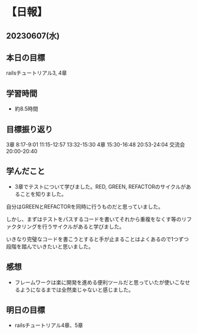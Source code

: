 # 【日報】
## 20230607(水)
## 本日の目標
railsチュートリアル3, 4章
## 学習時間
- 約8.5時間

## 目標振り返り
3章 8:17-9:01 11:15-12:57 13:32-15:30
4章 15:30-16:48 20:53-24:04
交流会 20:00-20:40 

## 学んだこと
- 3章でテストについて学びました。RED, GREEN, REFACTORのサイクルがあることを知りました。

自分はGREENとREFACTORを同時に行うものだと思っていました。

しかし、まずはテストをパスするコードを書いてそれから重複をなくす等のリファクタリングを行うサイクルがあると学びました。

いきなり完璧なコードを書こうとすると手が止まることはよくあるので1つずつ段階を踏んでいきたいと思いました。

## 感想
- フレームワークは楽に開発を進める便利ツールだと思っていたが使いこなせるようになるまでは全然楽じゃないと感じました。

## 明日の目標
- railsチュートリアル4章、5章


